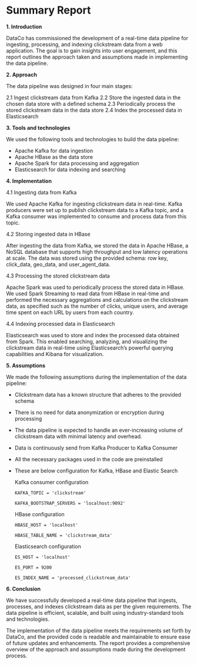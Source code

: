 # **Summary Report**

**1. Introduction**

DataCo has commissioned the development of a real-time data pipeline for ingesting, processing, and indexing clickstream data from a web application. The goal is to gain insights into user engagement, and this report outlines the approach taken and assumptions made in implementing the data pipeline.

**2. Approach**

The data pipeline was designed in four main stages:

2.1 Ingest clickstream data from Kafka
2.2 Store the ingested data in the chosen data store with a defined schema
2.3 Periodically process the stored clickstream data in the data store
2.4 Index the processed data in Elasticsearch

**3. Tools and technologies**

We used the following tools and technologies to build the data pipeline:

- Apache Kafka for data ingestion
- Apache HBase as the data store
- Apache Spark for data processing and aggregation
- Elasticsearch for data indexing and searching

**4. Implementation**

4.1 Ingesting data from Kafka

We used Apache Kafka for ingesting clickstream data in real-time. Kafka producers were set up to publish clickstream data to a Kafka topic, and a Kafka consumer was implemented to consume and process data from this topic.

4.2 Storing ingested data in HBase

After ingesting the data from Kafka, we stored the data in Apache HBase, a NoSQL database that supports high throughput and low latency operations at scale. The data was stored using the provided schema: row key, click_data, geo_data, and user_agent_data.

4.3 Processing the stored clickstream data

Apache Spark was used to periodically process the stored data in HBase. We used Spark Streaming to read data from HBase in real-time and performed the necessary aggregations and calculations on the clickstream data, as specified such as the number of clicks, unique users, and average time spent on each URL by users from each country.

4.4 Indexing processed data in Elasticsearch

Elasticsearch was used to store and index the processed data obtained from Spark. This enabled searching, analyzing, and visualizing the clickstream data in real-time using Elasticsearch’s powerful querying capabilities and Kibana for visualization.

**5. Assumptions**

We made the following assumptions during the implementation of the data pipeline:

- Clickstream data has a known structure that adheres to the provided schema
- There is no need for data anonymization or encryption during processing
- The data pipeline is expected to handle an ever-increasing volume of clickstream data with minimal      latency and overhead. 
- Data is  continuously send from Kafka Producer to Kafka Consumer
- All the necessary packages used in the code are preinstalled
- These are below configuration for Kafka, HBase and Elastic Search
    
    Kafka consumer configuration
      
      KAFKA_TOPIC = 'clickstream'
      
      KAFKA_BOOTSTRAP_SERVERS = 'localhost:9092'
    
    
    HBase configuration
      
      HBASE_HOST = 'localhost'
      
      HBASE_TABLE_NAME = 'clickstream_data'
    
    
    Elasticsearch configuration
      
      ES_HOST = 'localhost'
      
      ES_PORT = 9200
      
      ES_INDEX_NAME = 'processed_clickstream_data'


**6. Conclusion**

We have successfully developed a real-time data pipeline that ingests, processes, and indexes clickstream data as per the given requirements. The data pipeline is efficient, scalable, and built using industry-standard tools and technologies.

The implementation of the data pipeline meets the requirements set forth by DataCo, and the provided code is readable and maintainable to ensure ease of future updates and enhancements. The report provides a comprehensive overview of the approach and assumptions made during the development process.
